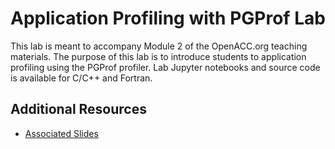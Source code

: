 Application Profiling with PGProf Lab
=====================================

This lab is meant to accompany Module 2 of the OpenACC.org teaching materials.
The purpose of this lab is to introduce students to application profiling using
the PGProf profiler. Lab Jupyter notebooks and source code is available for
C/C++ and Fortran.

Additional Resources
--------------------
* [Associated Slides](#)
